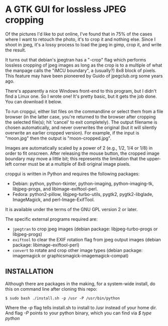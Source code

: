 # A GTK GUI for lossless JPEG cropping

Of the pictures I'd like to put online, I've found that in 75% of the cases
where I want to retouch the photo, it's to crop it and nothing else. Since I
shoot in jpeg, it's a lossy process to load the jpeg in gimp, crop it, and
write the result.

It turns out that debian's jpegtran has a "-crop" flag which performs lossless
cropping of jpeg images as long as the crop is to a multiple of what the
manpage calls the "iMCU boundary", a (usually?) 8x8 block of pixels. This
feature may have been pioneered by Guido of jpegclub.org some years ago.

There's apparently a nice Windows front-end to this program, but I didn't find
a Linux one. So I wrote one! It's pretty basic, but it gets the job done. You
can download it below.

To run cropgui, either list files on the commandline or select them from a file
browser (in the latter case, you're returned to the browser after cropping the
selected file(s); hit 'cancel' to exit completely). The output filename is
chosen automatically, and never overwrites the original (but it will silently
overwrite an earlier cropped version). For example, if the input is "moon.jpg"
then the output is "moon-cropped.jpg".

Images are automatically scaled by a power of 2 (e.g., 1/2, 1/4 or 1/8) in
order to fit onscreen. After releasing the mouse button, the cropped image
boundary may move a little bit; this represents the limitation that the
upper-left corner must be at a multiple of 8x8 original image pixels.

cropgui is written in Python and requires the following packages:
 * Debian: python, python-tkinter, python-imaging, python-imaging-tk,
   libjpeg-progs, and libimage-exiftool-perl.
 * Fedora: python2-pillow, libjpeg-turbo-utils, pygtk2,
   pygtk2-libglade, ImageMagick, and perl-Image-ExifTool.

It is available under the terms of the GNU GPL version 2 or later.

The specific external programs required are:
 * `jpegtran` to crop jpeg images (debian package: libjpeg-turbo-progs or libjpeg-progs)
 * `exiftool` to clear the EXIF rotation flag from jpeg output images (debian package: libimage-exiftool-perl)
 * `convert` to rotate and crop other image types (debian package: imagemagick or graphicsmagick-imagemagick-compat)

## INSTALLATION

Although there are packages in the making, for a system-wide install, do this on
command line after cloning this repo:

    $ sudo bash ./install.sh -p /usr -P /usr/bin/python

Where the _-p_ flag tells install.sh to install to /usr instead of your home dir. And
flag _-P_ points to your python binary, which you can find via _$ type python_
